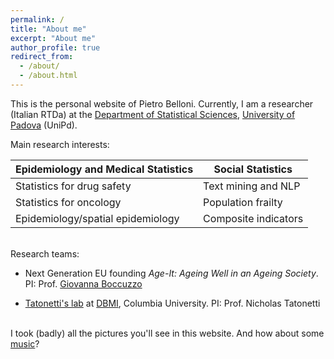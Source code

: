```yaml
---
permalink: /
title: "About me"
excerpt: "About me"
author_profile: true
redirect_from: 
  - /about/
  - /about.html
---
```


This is the personal website of Pietro Belloni. Currently, I am a researcher (Italian RTDa) at the [Department of Statistical Sciences](https://www.stat.unipd.it/en/), [University of Padova](https://www.unipd.it/en/) (UniPd).

Main research interests:

| Epidemiology and Medical Statistics | Social Statistics    |
|-------------------------------------|----------------------|
| Statistics for drug safety          | Text mining and NLP  |
| Statistics for oncology             | Population frailty   |
| Epidemiology/spatial epidemiology   | Composite indicators |

\
Research teams:

-   Next Generation EU founding *Age-It: Ageing Well in an Ageing Society*. PI: Prof. [Giovanna Boccuzzo](https://homes.stat.unipd.it/giovannaboccuzzo/en/home-2/)

-   [Tatonetti's lab](https://www.tatonettilab.org/) at [DBMI](https://www.dbmi.columbia.edu/), Columbia University. PI: Prof. Nicholas Tatonetti

\
I took (badly) all the pictures you'll see in this website. And how about some [music](https://pietrobelloni.github.io/music/)?
